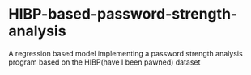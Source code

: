 # HIBP-based-password-strength-analysis
A regression based model implementing a password strength analysis program based on the HIBP(have I been pawned) dataset
